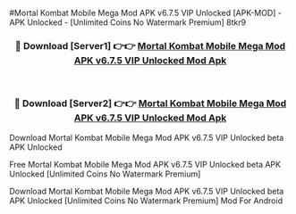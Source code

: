 #Mortal Kombat Mobile Mega Mod APK v6.7.5 VIP Unlocked [APK-MOD] - APK Unlocked - [Unlimited Coins No Watermark Premium] 8tkr9



<div align="center">

<h3>🔴 Download [Server1] 👉👉 <a href="https://momento.my/?title=Mortal_Kombat_Mobile_Mega_Mod_APK_v6.7.5_VIP_Unlocked">Mortal Kombat Mobile Mega Mod APK v6.7.5 VIP Unlocked Mod Apk</a></h3><br>

<h3>🔴 Download [Server2] 👉👉 <a href="https://momento.my/?title=Mortal_Kombat_Mobile_Mega_Mod_APK_v6.7.5_VIP_Unlocked">Mortal Kombat Mobile Mega Mod APK v6.7.5 VIP Unlocked Mod Apk</a></h3>
</div>



Download Mortal Kombat Mobile Mega Mod APK v6.7.5 VIP Unlocked beta APK Unlocked

Free Mortal Kombat Mobile Mega Mod APK v6.7.5 VIP Unlocked beta APK Unlocked [Unlimited Coins No Watermark Premium]

Download Mortal Kombat Mobile Mega Mod APK v6.7.5 VIP Unlocked beta APK Unlocked [Unlimited Coins No Watermark Premium] Mod For Android
